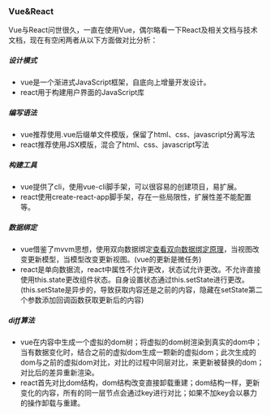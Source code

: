 ### Vue&React

Vue与React问世很久，一直在使用Vue，偶尔略看一下React及相关文档与技术文档，现在有空闲两者从以下方面做对比分析：

##### 设计模式
* vue是一个渐进式JavaScript框架，自底向上增量开发设计。
* react用于构建用户界面的JavaScript库

##### 编写语法
* vue推荐使用.vue后缀单文件模版，保留了html、css、javascript分离写法
* react推荐使用JSX模版，混合了html、css、javascript写法

##### 构建工具
* vue提供了cli，使用vue-cli脚手架，可以很容易的创建项目，易扩展。
* react使用create-react-app脚手架，存在一些局限性，扩展性差不能配置等。

##### 数据绑定
* vue借鉴了mvvm思想，使用双向数据绑定[查看双向数据绑定原理](https://github.com/chglyn/skills_note/blob/master/vue/base-vue.js)，当视图改变更新模型，当模型改变更新视图。(vue的更新是微任务)
* react是单向数据流，react中属性不允许更改，状态试允许更改。不允许直接使用this.state更改组件状态。自身设置状态通过this.setState进行更改。(this.setState是异步的，导致获取内容还是之前的内容，隐藏在setState第二个参数添加回调函数获取更新后的内容)


##### diff算法
* vue在内容中生成一个虚拟的dom树；将虚拟的dom树渲染到真实的dom中；当有数据变化时，结合之前的虚拟dom生成一颗新的虚拟dom；此次生成的dom与之前的虚拟dom对比，对比的过程中同层对比，来更新被替换的dom；对比后的差异重新渲染。
* react首先对比dom结构，dom结构改变直接卸载重建；dom结构一样，更新变化的内容，所有的同一层节点会通过key进行对比；如果不加key会以暴力的操作卸载与重建。